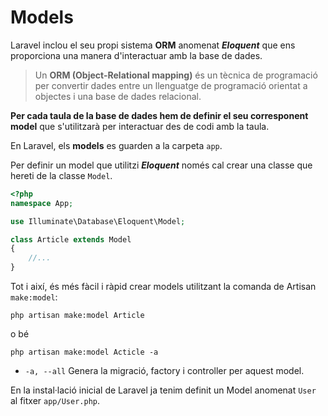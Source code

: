 <!-- notoc -->

# Models

Laravel inclou el seu propi sistema **ORM** anomenat **_Eloquent_** que ens proporciona una manera d'interactuar amb la base de dades.

> Un **ORM (Object-Relational mapping)** és un tècnica de programació per convertir dades entre un llenguatge de programació orientat a objectes i una base de dades relacional.

**Per cada taula de la base de dades hem de definir el seu corresponent model** que s'utilitzarà per interactuar des de codi amb la taula.

En Laravel, els **models** es guarden a la carpeta `app`.

Per definir un model que utilitzi **_Eloquent_** només cal crear una classe que hereti de la classe `Model`.

```php
<?php
namespace App;

use Illuminate\Database\Eloquent\Model;

class Article extends Model
{
    //...
}
```

Tot i així, és més fàcil i ràpid crear models utilitzant la comanda de Artisan `make:model`:

`php artisan make:model Article`

o bé

`php artisan make:model Acticle -a`

* `-a, --all` Genera la migració, factory i controller per aquest model.

En la instal·lació inicial de Laravel ja tenim definit un Model anomenat `User` al fitxer `app/User.php`.